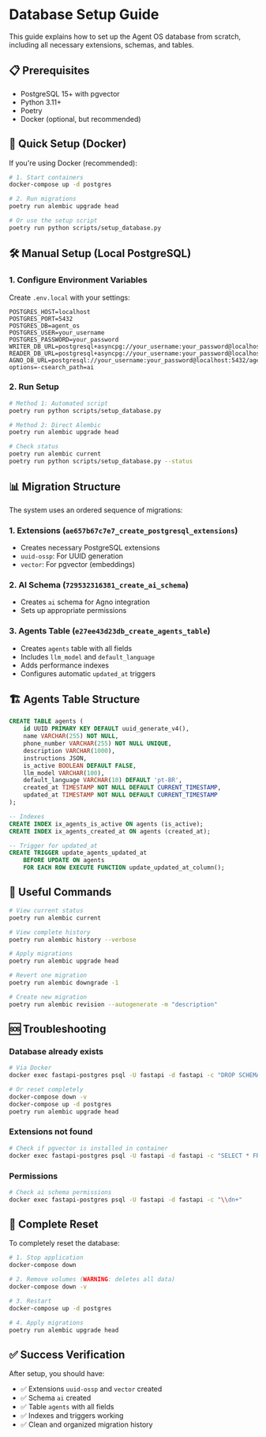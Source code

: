 # Database Setup Guide

This guide explains how to set up the Agent OS database from scratch, including all necessary extensions, schemas, and tables.

## 📋 Prerequisites

- PostgreSQL 15+ with pgvector
- Python 3.11+
- Poetry
- Docker (optional, but recommended)

## 🚀 Quick Setup (Docker)

If you're using Docker (recommended):

```bash
# 1. Start containers
docker-compose up -d postgres

# 2. Run migrations
poetry run alembic upgrade head

# Or use the setup script
poetry run python scripts/setup_database.py
```

## 🛠 Manual Setup (Local PostgreSQL)

### 1. Configure Environment Variables

Create `.env.local` with your settings:

```env
POSTGRES_HOST=localhost
POSTGRES_PORT=5432
POSTGRES_DB=agent_os
POSTGRES_USER=your_username
POSTGRES_PASSWORD=your_password
WRITER_DB_URL=postgresql+asyncpg://your_username:your_password@localhost:5432/agent_os
READER_DB_URL=postgresql+asyncpg://your_username:your_password@localhost:5432/agent_os
AGNO_DB_URL=postgresql://your_username:your_password@localhost:5432/agent_os?options=-csearch_path=ai
```

### 2. Run Setup

```bash
# Method 1: Automated script
poetry run python scripts/setup_database.py

# Method 2: Direct Alembic
poetry run alembic upgrade head

# Check status
poetry run alembic current
poetry run python scripts/setup_database.py --status
```

## 📊 Migration Structure

The system uses an ordered sequence of migrations:

### 1. **Extensions** (`ae657b67c7e7_create_postgresql_extensions`)
- Creates necessary PostgreSQL extensions
- `uuid-ossp`: For UUID generation
- `vector`: For pgvector (embeddings)

### 2. **AI Schema** (`729532316381_create_ai_schema`)
- Creates `ai` schema for Agno integration
- Sets up appropriate permissions

### 3. **Agents Table** (`e27ee43d23db_create_agents_table`)
- Creates `agents` table with all fields
- Includes `llm_model` and `default_language`
- Adds performance indexes
- Configures automatic `updated_at` triggers

## 🏗 Agents Table Structure

```sql
CREATE TABLE agents (
    id UUID PRIMARY KEY DEFAULT uuid_generate_v4(),
    name VARCHAR(255) NOT NULL,
    phone_number VARCHAR(255) NOT NULL UNIQUE,
    description VARCHAR(1000),
    instructions JSON,
    is_active BOOLEAN DEFAULT FALSE,
    llm_model VARCHAR(100),
    default_language VARCHAR(10) DEFAULT 'pt-BR',
    created_at TIMESTAMP NOT NULL DEFAULT CURRENT_TIMESTAMP,
    updated_at TIMESTAMP NOT NULL DEFAULT CURRENT_TIMESTAMP
);

-- Indexes
CREATE INDEX ix_agents_is_active ON agents (is_active);
CREATE INDEX ix_agents_created_at ON agents (created_at);

-- Trigger for updated_at
CREATE TRIGGER update_agents_updated_at 
    BEFORE UPDATE ON agents 
    FOR EACH ROW EXECUTE FUNCTION update_updated_at_column();
```

## 🔧 Useful Commands

```bash
# View current status
poetry run alembic current

# View complete history
poetry run alembic history --verbose

# Apply migrations
poetry run alembic upgrade head

# Revert one migration
poetry run alembic downgrade -1

# Create new migration
poetry run alembic revision --autogenerate -m "description"
```

## 🆘 Troubleshooting

### Database already exists
```bash
# Via Docker
docker exec fastapi-postgres psql -U fastapi -d fastapi -c "DROP SCHEMA public CASCADE; CREATE SCHEMA public;"

# Or reset completely
docker-compose down -v
docker-compose up -d postgres
poetry run alembic upgrade head
```

### Extensions not found
```bash
# Check if pgvector is installed in container
docker exec fastapi-postgres psql -U fastapi -d fastapi -c "SELECT * FROM pg_available_extensions WHERE name = 'vector';"
```

### Permissions
```bash
# Check ai schema permissions
docker exec fastapi-postgres psql -U fastapi -d fastapi -c "\\dn+"
```

## 🔄 Complete Reset

To completely reset the database:

```bash
# 1. Stop application
docker-compose down

# 2. Remove volumes (WARNING: deletes all data)
docker-compose down -v

# 3. Restart
docker-compose up -d postgres

# 4. Apply migrations
poetry run alembic upgrade head
```

## ✅ Success Verification

After setup, you should have:
- ✅ Extensions `uuid-ossp` and `vector` created
- ✅ Schema `ai` created
- ✅ Table `agents` with all fields
- ✅ Indexes and triggers working
- ✅ Clean and organized migration history
